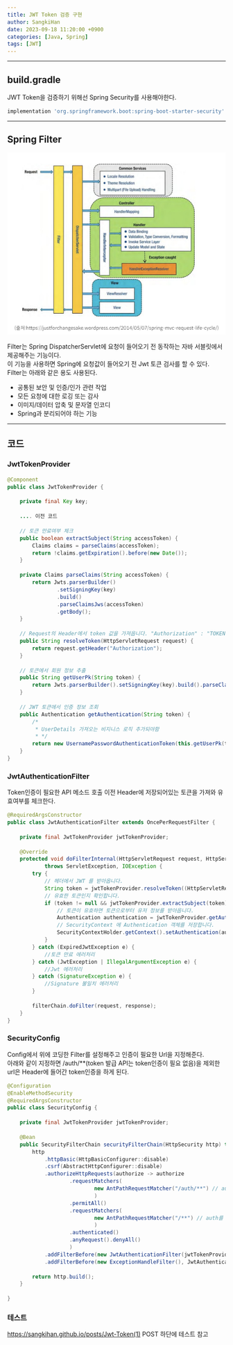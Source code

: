 ```yaml
---
title: JWT Token 검증 구현
author: SangkiHan
date: 2023-09-18 11:20:00 +0900
categories: [Java, Spring]
tags: [JWT]
---
```

------------

## build.gradle

JWT Token을 검증하기 위해선 Spring Security를 사용해야한다.

``` gradle
implementation 'org.springframework.boot:spring-boot-starter-security'
```

------------

## Spring Filter

![JWT](/assets/img/post/2023-09-18-Jwt-Token(3)/1.PNG)

Filter는 Spring DispatcherServlet에 요청이 들어오기 전 동작하는 자바 서블릿에서 제공해주는 기능이다.  
이 기능을 사용하면 Spring에 요청값이 들어오기 전 Jwt 토큰 검사를 할 수 있다.  
Filter는 아래와 같은 용도 사용된다.  
+ 공통된 보안 및 인증/인가 관련 작업
+ 모든 요청에 대한 로깅 또는 감사
+ 이미지/데이터 압축 및 문자열 인코디
+ Spring과 분리되어야 하는 기능

------------

## 코드

### JwtTokenProvider
``` java
@Component
public class JwtTokenProvider {

    private final Key key;

    .... 이전 코드
    
    // 토큰 만료여부 체크
    public boolean extractSubject(String accessToken) {
        Claims claims = parseClaims(accessToken);
        return !claims.getExpiration().before(new Date());
    }

    private Claims parseClaims(String accessToken) {
        return Jwts.parserBuilder()
                .setSigningKey(key)
                .build()
                .parseClaimsJws(accessToken)
                .getBody();
    }
    
    // Request의 Header에서 token 값을 가져옵니다. "Authorization" : "TOKEN값'
    public String resolveToken(HttpServletRequest request) {
        return request.getHeader("Authorization");
    }
    
    // 토큰에서 회원 정보 추출
    public String getUserPk(String token) {
        return Jwts.parserBuilder().setSigningKey(key).build().parseClaimsJws(token).getBody().getSubject();
    }
    
    // JWT 토큰에서 인증 정보 조회
    public Authentication getAuthentication(String token) {
    	/*
    	 * UserDetails 가져오는 비지니스 로직 추가되야함
    	 * */
        return new UsernamePasswordAuthenticationToken(this.getUserPk(token), "",  Collections.singletonList(new SimpleGrantedAuthority("ROLE_USER")));
    }
}
```

### JwtAuthenticationFilter
 Token인증이 필요한 API 메소드 호출 이전 Header에 저장되어있는 토큰을 가져와 유효여부를 체크한다.
``` java
@RequiredArgsConstructor
public class JwtAuthenticationFilter extends OncePerRequestFilter {

    private final JwtTokenProvider jwtTokenProvider;

    @Override
    protected void doFilterInternal(HttpServletRequest request, HttpServletResponse response, FilterChain filterChain)
			throws ServletException, IOException {
    	try {
    		// 헤더에서 JWT 를 받아옵니다.
            String token = jwtTokenProvider.resolveToken((HttpServletRequest) request);
            // 유효한 토큰인지 확인합니다.
            if (token != null && jwtTokenProvider.extractSubject(token)) {
                // 토큰이 유효하면 토큰으로부터 유저 정보를 받아옵니다.
                Authentication authentication = jwtTokenProvider.getAuthentication(token);
                // SecurityContext 에 Authentication 객체를 저장합니다.
                SecurityContextHolder.getContext().setAuthentication(authentication);
            }
		} catch (ExpiredJwtException e) {
			//토큰 만료 에러처리
		} catch (JwtException | IllegalArgumentException e) {
			//Jwt 에러처리
		} catch (SignatureException e) {
			//Signature 불일치 에러처리
		}
        
    	filterChain.doFilter(request, response);
    }
}
```

### SecurityConfig

Config에서 위에 코딩한 Filter를 설정해주고 인증이 필요한 Url을 지정해준다.  
아래와 같이 지정하면 /auth/**(token 발급 API는 token인증이 필요 없음)을 제외한 url은 Header에 들어간 token인증을 하게 된다.

``` java
@Configuration
@EnableMethodSecurity	
@RequiredArgsConstructor
public class SecurityConfig {
	
	private final JwtTokenProvider jwtTokenProvider;
 
    @Bean
    public SecurityFilterChain securityFilterChain(HttpSecurity http) throws Exception {
        http
        	.httpBasic(HttpBasicConfigurer::disable)
        	.csrf(AbstractHttpConfigurer::disable)
        	.authorizeHttpRequests(authorize -> authorize
        			.requestMatchers(
        					new AntPathRequestMatcher("/auth/**") // auth url로 시작하는 API는 JwtAuthenticationFilter를 타지않음
        					)
        			.permitAll()
        			.requestMatchers(
        					new AntPathRequestMatcher("/**") // auth를 제외한 모든 url은 JwtAuthenticationFilter를 거침
        					)
        			.authenticated()
        			.anyRequest().denyAll()
        			)
        	.addFilterBefore(new JwtAuthenticationFilter(jwtTokenProvider), UsernamePasswordAuthenticationFilter.class)
        	.addFilterBefore(new ExceptionHandleFilter(), JwtAuthenticationFilter.class); //JwtAuthenticationFilter에서 뱉은 에러를 처리하기 위한 Filter
 
        return http.build();
    }

}
```

### 테스트
https://sangkihan.github.io/posts/Jwt-Token(1) POST 하단에 테스트 참고

